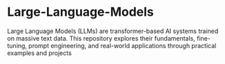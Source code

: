 # Large-Language-Models
Large Language Models (LLMs) are transformer-based AI systems trained on massive text data. This repository explores their fundamentals, fine-tuning, prompt engineering, and real-world applications through practical examples and projects
